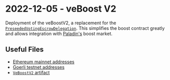 # 2022-12-05 - veBoost V2

Deployment of the veBoostV2, a replacement for the [`PreseededVotingEscrowDelegation`](../20220530-preseeded-voting-escrow-delegation). This simplifies the boost contract greatly and allows integration with [Paladin's](https://paladin.vote/) boost market.

## Useful Files

- [Ethereum mainnet addresses](./output/mainnet.json)
- [Goerli testnet addresses](./output/goerli.json)
- [`VeBoostV2` artifact](./artifact/VeBoostV2.json)